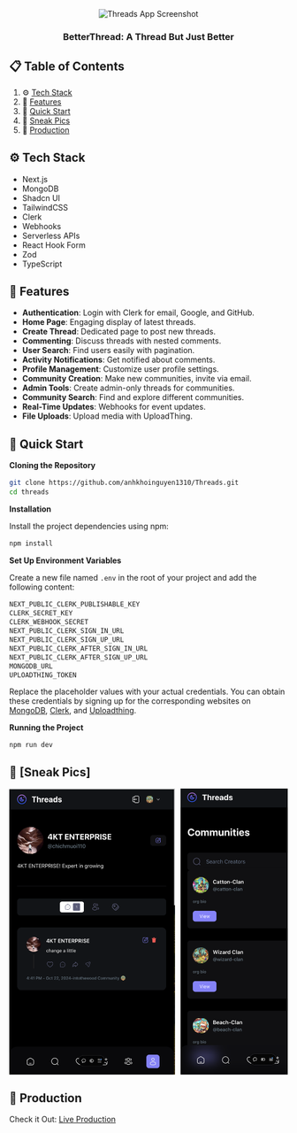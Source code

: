 <div align="center">
  <img src="https://private-user-images.githubusercontent.com/151519281/293174555-a9cd1088-968b-4b1d-b21a-f5f97d0c202b.png?jwt=eyJhbGciOiJIUzI1NiIsInR5cCI6IkpXVCJ9.eyJpc3MiOiJnaXRodWIuY29tIiwiYXVkIjoicmF3LmdpdGh1YnVzZXJjb250ZW50LmNvbSIsImtleSI6ImtleTUiLCJleHAiOjE3Mjk3MTY2NDIsIm5iZiI6MTcyOTcxNjM0MiwicGF0aCI6Ii8xNTE1MTkyODEvMjkzMTc0NTU1LWE5Y2QxMDg4LTk2OGItNGIxZC1iMjFhLWY1Zjk3ZDBjMjAyYi5wbmc_WC1BbXotQWxnb3JpdGhtPUFXUzQtSE1BQy1TSEEyNTYmWC1BbXotQ3JlZGVudGlhbD1BS0lBVkNPRFlMU0E1M1BRSzRaQSUyRjIwMjQxMDIzJTJGdXMtZWFzdC0xJTJGczMlMkZhd3M0X3JlcXVlc3QmWC1BbXotRGF0ZT0yMDI0MTAyM1QyMDQ1NDJaJlgtQW16LUV4cGlyZXM9MzAwJlgtQW16LVNpZ25hdHVyZT0yN2MzNzY0OTY0NmM2ZDliZjAyODUxZTQ1ZTE3MTY2Mjk3NzEyNzI3Yjg2ZTI5YzVmY2UxNDI2MDVjZWYzNjU3JlgtQW16LVNpZ25lZEhlYWRlcnM9aG9zdCJ9.e-K92caylXWlGccMekQBRyrPtAU10EGZIoeMwo6fJaM" alt="Threads App Screenshot" "/>
  <br/>
   <h3 align="center">BetterThread: A Thread But Just Better</h3>
</div>

## 📋 Table of Contents

1. ⚙️ [Tech Stack](#tech-stack)
2. 🔋 [Features](#features)
3. 🤸 [Quick Start](#quick-start)
4. 🤖 [Sneak Pics](#sneak-peak)
5. 🚀 [Production](#Production)

## ⚙️ Tech Stack

- Next.js
- MongoDB
- Shadcn UI
- TailwindCSS
- Clerk
- Webhooks
- Serverless APIs
- React Hook Form
- Zod
- TypeScript

## 🔋 Features

- **Authentication**: Login with Clerk for email, Google, and GitHub.
- **Home Page**: Engaging display of latest threads.
- **Create Thread**: Dedicated page to post new threads.
- **Commenting**: Discuss threads with nested comments.
- **User Search**: Find users easily with pagination.
- **Activity Notifications**: Get notified about comments.
- **Profile Management**: Customize user profile settings.
- **Community Creation**: Make new communities, invite via email.
- **Admin Tools**: Create admin-only threads for communities.
- **Community Search**: Find and explore different communities.
- **Real-Time Updates**: Webhooks for event updates.
- **File Uploads**: Upload media with UploadThing.

## 🤸 Quick Start

**Cloning the Repository**

```bash
git clone https://github.com/anhkhoinguyen1310/Threads.git
cd threads
```

**Installation**

Install the project dependencies using npm:

```bash
npm install
```

**Set Up Environment Variables**

Create a new file named `.env` in the root of your project and add the following content:

```env
NEXT_PUBLIC_CLERK_PUBLISHABLE_KEY
CLERK_SECRET_KEY
CLERK_WEBHOOK_SECRET
NEXT_PUBLIC_CLERK_SIGN_IN_URL
NEXT_PUBLIC_CLERK_SIGN_UP_URL
NEXT_PUBLIC_CLERK_AFTER_SIGN_IN_URL
NEXT_PUBLIC_CLERK_AFTER_SIGN_UP_URL
MONGODB_URL
UPLOADTHING_TOKEN
```

Replace the placeholder values with your actual credentials. You can obtain these credentials by signing up for the corresponding websites on [MongoDB](https://www.mongodb.com/), [Clerk](https://clerk.com/), and [Uploadthing](https://uploadthing.com/).

**Running the Project**

```bash
npm run dev
```

## 🤖 [Sneak Pics]

<div style="display: flex; overflow-x: auto;">
  <img src="https://github.com/anhkhoinguyen1310/Threads/blob/main/threadPic/profilePhone.png?raw=true" alt="Profile Page" width="300" style="margin-right: 10px;">
  <img src="https://github.com/anhkhoinguyen1310/Threads/blob/main/threadPic/communityPhone.png?raw=true" alt="Community Page" width="300" style="margin-right: 10px;">
  <img src="https://github.com/anhkhoinguyen1310/Threads/blob/main/threadPic/responsive.png?raw=true" alt="Responsive Design" width="300" style="margin-right: 10px;">
  <img src="https://github.com/anhkhoinguyen1310/Threads/blob/main/threadPic/searchPhone.png?raw=true" alt="Search Page" width="300" style="margin-right: 10px;">
</div>

## 🚀 Production

Check it Out: [Live Production](https://betterthreads.vercel.app/)

